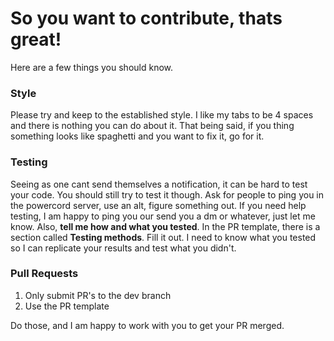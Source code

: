 # So you want to contribute, thats great!
Here are a few things you should know.

### Style
Please try and keep to the established style. I like my tabs to be 4 spaces and there is nothing you can do about it.
That being said, if you thing something looks like spaghetti and you want to fix it, go for it.

### Testing
Seeing as one cant send themselves a notification, it can be hard to test your code. You should still try to test it though.
Ask for people to ping you in the powercord server, use an alt, figure something out. If you need help testing, I am happy
to ping you our send you a dm or whatever, just let me know. Also, **tell me how and what you tested**. In the PR template,
there is a section called **Testing methods**. Fill it out. I need to know what you tested so I can replicate your results
and test what you didn't.

### Pull Requests
1. Only submit PR's to the dev branch
2. Use the PR template

Do those, and I am happy to work with you to get your PR merged.
